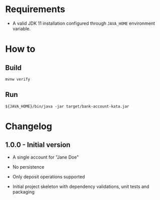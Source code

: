 
# Requirements

* A valid JDK 11 installation configured through `JAVA_HOME` environment variable.

# How to

## Build

`mvnw verify`

## Run

`${JAVA_HOME}/bin/java -jar target/bank-account-kata.jar`

# Changelog

## 1.0.0 - Initial version

- A single account for "Jane Doe"
- No persistence
- Only deposit operations supported

- Initial project skeleton with dependency validations, unit tests and packaging
